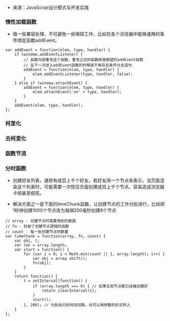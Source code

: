 * 来源：JavaScript设计模式与开发实践

### 惰性加载函数

- 做一些兼容处理，不可避免一些嗅探工作，比如在各个浏览器中能够通用的事件绑定函数addEvent。

```
var addEvent = function(elem, type, handler) {
	if (window.addEventListener) {
		// 函数内部重写这个函数，重写之后的函数即是期望的addEvent函数
		// 在下一次进入addEvent函数的时候就不再存在条件分支语句
		addEvent = function(elem, type, handler) {
			elem.addEventListener(type, handler, false);
		}
	} else if (window.attachEvent) {
		addEvent = function(elem, type, handler) {
			elem.attachEvent('on' + type, handler);
		}
	}
	addEvent(elem, type, handler);
};
```

### 柯里化

### 去柯里化

### 函数节流

### 分时函数

- 创建好友列表，通常有成百上千个好友，若好友用一个节点来表示，当页面渲染这个列表时，可能需要一次性往页面创建成百上千个节点。容易造成浏览器卡顿甚至假死。

- 解决方案之一是下面的timeChunk函数，让创建节点的工作分批进行，比如把1秒钟创建1000个节点改为每隔200毫秒创建8个节点

```
// array - 创建节点时需要用到的数据
// fn - 封装了创建节点逻辑的函数
// count - 每一批创建节点的数量
var timeChunk = function(array, fn, count) {
	var obj, t;
	var len = array.length;
	var start = function() {
		for (var i = 0; i < Math.min(count || 1, array.length); i++) {
			var obj = array.shift();
			fn(obj);
		}
	}
	return function() {
		t = setInterval(function() {
			if (array.length === 0) { // 如果全部节点都已经被创建好
				return clearInterval(t);
			}
			start();
		}, 200); // 分批执行的时间间隔，也可以用参数的形式传入
	}
};
```